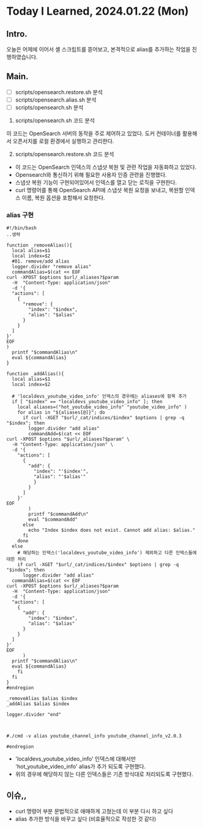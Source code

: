 # Today I Learned, 2024.01.22 (Mon)

## Intro.

오늘은 어제에 이어서 셸 스크립트를 뜯어보고, 본격적으로 alias를 추가하는 작업을 진행하였습니다.

## Main.

- [ ]  scripts/opensearch.restore.sh 분석
- [ ]  scripts/opensearch.alias.sh 분석
- [ ]  scripts/opensearch.sh 분석

1) scripts/opensearch.sh 코드 분석

이 코드는 OpenSearch 서버의 동작을 주로 제어하고 있었다. 도커 컨테이너를 활용해서 오픈서치를 로컬 환경에서 실행하고 관리한다.

2) scripts/opensearch.restore.sh 코드 분석

- 이 코드는 OpenSearch 인덱스의 스냅샷 복원 및 관련 작업을 자동화하고 있었다.
- Opensearch와 통신하기 위해 필요한 사용자 인증 관련을 진행했다.
- 스냅샷 복원 기능이 구현되어있어서 인덱스를 열고 닫는 로직을 구현한다.
- curl 명령어를 통해 OpenSearch API에 스냅샷 복원 요청을 보내고, 복원할 인덱스 이름, 복원 옵션을 포함해서 요청한다.

### alias 구현

```shell
#!/bin/bash
..생략

function _removeAlias(){
  local alias=$1
  local index=$2
  #01. remove/add alias 
  logger.divider "remove alias"
  commandAlias=$(cat << EOF
curl -XPOST $options $url/_aliases?$param
  -H  "Content-Type: application/json" 
  -d '{
  "actions": [
    {
      "remove": {
        "index": "$index",
        "alias": "$alias"
      }
    }
  ]
}'
EOF
)
  printf "$commandAlias\n"
  eval ${commandAlias}
}

function _addAlias(){
  local alias=$1
  local index=$2

  # 'localdevs_youtube_video_info' 인덱스의 경우에는 aliases에 항목 추가
  if [ "$index" == "localdevs_youtube_video_info" ]; then
    local aliases=("hot_youtube_video_info" "youtube_video_info" )
    for alias in "${aliases[@]}"; do
      if curl -XGET "$url/_cat/indices/$index" $options | grep -q "$index"; then
        logger.divider "add alias"
        commandAdd=$(cat << EOF
curl -XPOST $options "$url/_aliases?$param" \
  -H "Content-Type: application/json" \
  -d '{
    "actions": [
      {
        "add": {
          "index": "'$index'",
          "alias": "'$alias'"
          }
        }
      ]
    }'
EOF
        )
        printf "$commandAdd\n"
        eval "$commandAdd" 
      else
        echo "Index $index does not exist. Cannot add alias: $alias."
      fi
    done
  else
    # 해당하는 인덱스('localdevs_youtube_video_info') 제외하고 다른 인덱스들에 대한 처리
    if curl -XGET "$url/_cat/indices/$index" $options | grep -q "$index"; then
      logger.divider "add alias"
  commandAlias=$(cat << EOF
curl -XPOST $options $url/_aliases?$param
  -H  "Content-Type: application/json" 
  -d '{
  "actions": [
    {
      "add": {
        "index": "$index",
        "alias": "$alias"
      }
    }
  ]
}'
EOF
      )
  printf "$commandAlias\n"
  eval ${commandAlias}
    fi
  fi
}
#endregion

_removeAlias $alias $index
_addAlias $alias $index

logger.divider "end"



#./cmd -v alias youtube_channel_info youtube_channel_info_v2.0.3

#endregion
```

- 'localdevs_youtube_video_info' 인덱스에 대해서만  'hot_youtube_video_info' alias가 추가 되도록 구현했다.
- 위의 경우에 해당하지 않는 다른 인덱스들은 기존 방식대로 처리되도록 구현했다.

## 이슈,,

- curl 명령어 부분 문법적으로 애매하게 고쳤는데 이 부분 다시 하고 싶다
- alias 추가한 방식을 바꾸고 싶다 (비효율적으로 작성한 것 같다)